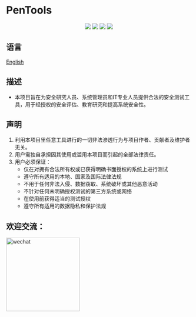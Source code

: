 # PenTools
<p align="center">
	<img src="https://img.shields.io/badge/PenTools-gold" />
	<img src="https://img.shields.io/badge/Version-1.0-blue" />
	<img src="https://img.shields.io/badge/License-AGPL%203.0-green.svg" />
	<img src="https://img.shields.io/badge/License-Apache%202.0-green.svg" />
</p>

## 语言
[English](README.EN.md)

## 描述
- 本项目旨在为安全研究人员、系统管理员和IT专业人员提供合法的安全测试工具，用于经授权的安全评估、教育研究和提高系统安全性。

## 声明
1. 利用本项目里任意工具进行的一切非法渗透行为与项目作者、贡献者及维护者无关。
2. 用户需独自承担因其使用或滥用本项目而引起的全部法律责任。
3. 用户必须保证：
    - 仅在对拥有合法所有权或已获得明确书面授权的系统上进行测试
    - 遵守所有适用的本地、国家及国际法律法规
    - 不用于任何非法入侵、数据窃取、系统破坏或其他恶意活动
    - 不针对任何未明确授权测试的第三方系统或网络
    - 在使用前获得适当的测试授权
    - 遵守所有适用的数据隐私和保护法规



## 欢迎交流：
<img src="https://github.com/user-attachments/assets/23434889-37dc-4de2-9275-15cd8311436f" alt="wechat" width="200">


